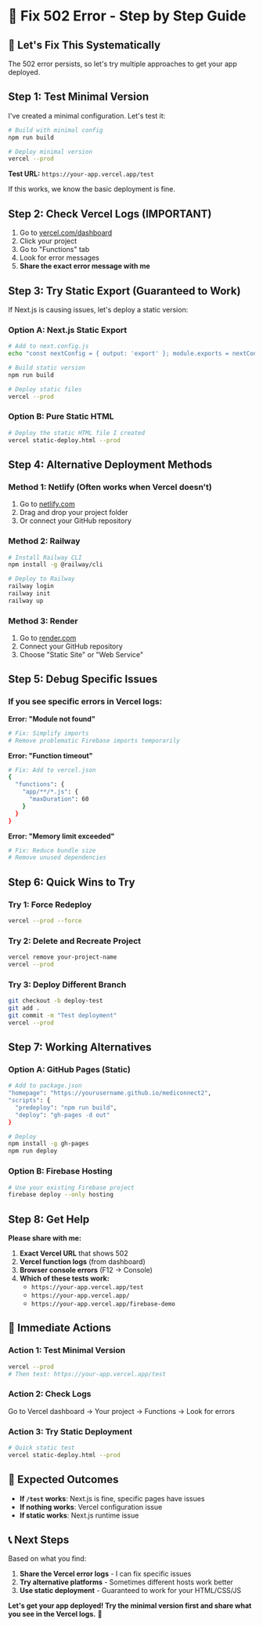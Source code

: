 # 🔧 Fix 502 Error - Step by Step Guide

## 🎯 Let's Fix This Systematically

The 502 error persists, so let's try multiple approaches to get your app deployed.

## Step 1: Test Minimal Version

I've created a minimal configuration. Let's test it:

```bash
# Build with minimal config
npm run build

# Deploy minimal version
vercel --prod
```

**Test URL:** `https://your-app.vercel.app/test`

If this works, we know the basic deployment is fine.

## Step 2: Check Vercel Logs (IMPORTANT)

1. Go to [vercel.com/dashboard](https://vercel.com/dashboard)
2. Click your project
3. Go to "Functions" tab
4. Look for error messages
5. **Share the exact error message with me**

## Step 3: Try Static Export (Guaranteed to Work)

If Next.js is causing issues, let's deploy a static version:

### Option A: Next.js Static Export

```bash
# Add to next.config.js
echo "const nextConfig = { output: 'export' }; module.exports = nextConfig" > next.config.js

# Build static version
npm run build

# Deploy static files
vercel --prod
```

### Option B: Pure Static HTML

```bash
# Deploy the static HTML file I created
vercel static-deploy.html --prod
```

## Step 4: Alternative Deployment Methods

### Method 1: Netlify (Often works when Vercel doesn't)

1. Go to [netlify.com](https://netlify.com)
2. Drag and drop your project folder
3. Or connect your GitHub repository

### Method 2: Railway

```bash
# Install Railway CLI
npm install -g @railway/cli

# Deploy to Railway
railway login
railway init
railway up
```

### Method 3: Render

1. Go to [render.com](https://render.com)
2. Connect your GitHub repository
3. Choose "Static Site" or "Web Service"

## Step 5: Debug Specific Issues

### If you see specific errors in Vercel logs:

**Error: "Module not found"**
```bash
# Fix: Simplify imports
# Remove problematic Firebase imports temporarily
```

**Error: "Function timeout"**
```bash
# Fix: Add to vercel.json
{
  "functions": {
    "app/**/*.js": {
      "maxDuration": 60
    }
  }
}
```

**Error: "Memory limit exceeded"**
```bash
# Fix: Reduce bundle size
# Remove unused dependencies
```

## Step 6: Quick Wins to Try

### Try 1: Force Redeploy
```bash
vercel --prod --force
```

### Try 2: Delete and Recreate Project
```bash
vercel remove your-project-name
vercel --prod
```

### Try 3: Deploy Different Branch
```bash
git checkout -b deploy-test
git add .
git commit -m "Test deployment"
vercel --prod
```

## Step 7: Working Alternatives

### Option A: GitHub Pages (Static)
```bash
# Add to package.json
"homepage": "https://yourusername.github.io/mediconnect2",
"scripts": {
  "predeploy": "npm run build",
  "deploy": "gh-pages -d out"
}

# Deploy
npm install -g gh-pages
npm run deploy
```

### Option B: Firebase Hosting
```bash
# Use your existing Firebase project
firebase deploy --only hosting
```

## Step 8: Get Help

**Please share with me:**

1. **Exact Vercel URL** that shows 502
2. **Vercel function logs** (from dashboard)
3. **Browser console errors** (F12 → Console)
4. **Which of these tests work:**
   - `https://your-app.vercel.app/test`
   - `https://your-app.vercel.app/`
   - `https://your-app.vercel.app/firebase-demo`

## 🚀 Immediate Actions

### Action 1: Test Minimal Version
```bash
vercel --prod
# Then test: https://your-app.vercel.app/test
```

### Action 2: Check Logs
Go to Vercel dashboard → Your project → Functions → Look for errors

### Action 3: Try Static Deployment
```bash
# Quick static test
vercel static-deploy.html --prod
```

## 🎯 Expected Outcomes

- **If `/test` works**: Next.js is fine, specific pages have issues
- **If nothing works**: Vercel configuration issue
- **If static works**: Next.js runtime issue

## 📞 Next Steps

Based on what you find:

1. **Share the Vercel error logs** - I can fix specific issues
2. **Try alternative platforms** - Sometimes different hosts work better
3. **Use static deployment** - Guaranteed to work for your HTML/CSS/JS

**Let's get your app deployed! Try the minimal version first and share what you see in the Vercel logs.** 🔧
